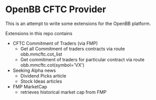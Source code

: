 # OpenBB CFTC Provider

This is an attempt to write some extensions for the OpenBB platform.

Extensions in this repo contains
- CFTC Commitment of Traders (via FMP)
  - Get all Commitment of traders contracts via route obb.mmcftc.cot_list
  - Get commitment of traders for particular contract via route obb.mmcftc.cot(symbol='VX')
- Seeking Alpha news
  - Dividend Picks article
  - Stock Ideas articles
- FMP MarketCap 
  - retrieves historical market cap from FMP

